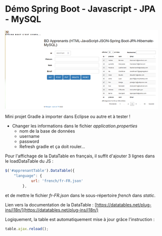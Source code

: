 # Démo Spring Boot - Javascript - JPA - MySQL

![projet démo](images/datatable-fr.png)

Mini projet Gradle à importer dans Eclipse ou autre et à tester !

- Changer les informations dans le fichier *application.properties*
    - nom de la base de données
    - username
    - password
    - Refresh gradle et ça doit rouler...

Pour l'affichage de la DataTable en français, il suffit d'ajouter 3 lignes dans le loadDataTable du JS :

```javascript
$('#apprenantTable').DataTable({
    "language": {
            url: 'french/fr-FR.json'
        },
```

et de mettre le fichier *fr-FR.json* dans le sous-répertoire *french* dans *static*. 

Lien vers la documentation de la DataTable : [https://datatables.net/plug-ins/i18n/](https://datatables.net/plug-ins/i18n/)

Logiquement, la table est automatiquement mise à jour grâce l'instruction :

```javascript
table.ajax.reload();
```